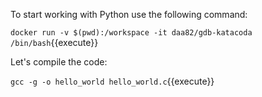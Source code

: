 To start working with Python use the following command:

`docker run -v $(pwd):/workspace -it daa82/gdb-katacoda /bin/bash`{{execute}}


Let's compile the code:

`gcc -g -o hello_world hello_world.c`{{execute}}